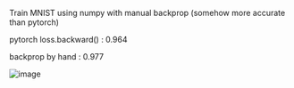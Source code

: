 Train MNIST using numpy with manual backprop (somehow more accurate than pytorch)

pytorch loss.backward() : 0.964 

backprop by hand : 0.977 

![image](https://github.com/utkarshgill/mnist_from_scratch/assets/46515280/a056ba8b-85b7-4fe8-a826-0c36ca030d84)
